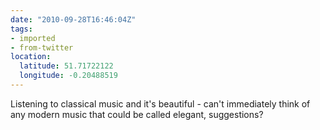 ```yaml
---
date: "2010-09-28T16:46:04Z"
tags:
- imported
- from-twitter
location:
  latitude: 51.71722122
  longitude: -0.20488519
---
```

Listening to classical music and it's beautiful - can't immediately think of any modern music that could be called elegant, suggestions?
